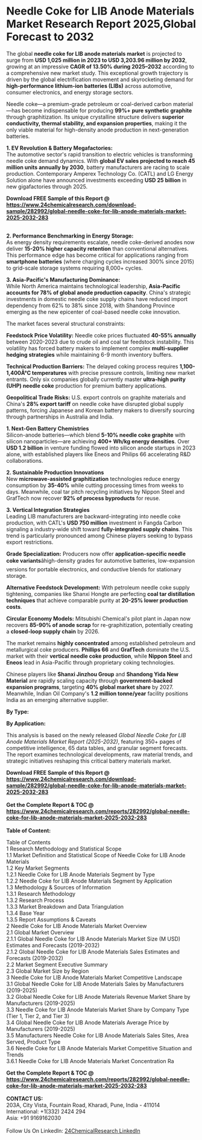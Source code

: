 <h1>Needle Coke for LIB Anode Materials Market Research Report 2025,Global Forecast to 2032</h1><p>The global <strong>needle coke for LIB anode materials market</strong> is projected to surge from <strong>USD 1,025 million in 2023 to USD 3,203.96 million by 2032</strong>, growing at an impressive <strong>CAGR of 13.50% during 2025–2032</strong> according to a comprehensive new market study. This exceptional growth trajectory is driven by the global electrification movement and skyrocketing demand for <strong>high-performance lithium-ion batteries (LIBs)</strong> across automotive, consumer electronics, and energy storage sectors.</p><p>Needle coke—a premium-grade petroleum or coal-derived carbon material—has become indispensable for producing <strong>99%+ pure synthetic graphite</strong> through graphitization. Its unique crystalline structure delivers <strong>superior conductivity, thermal stability, and expansion properties</strong>, making it the only viable material for high-density anode production in next-generation batteries.</p><p><strong>1. EV Revolution &amp; Battery Megafactories:</strong><br>
The automotive sector's rapid transition to electric vehicles is transforming needle coke demand dynamics. With <strong>global EV sales projected to reach 45 million units annually by 2030</strong>, battery manufacturers are racing to scale production. Contemporary Amperex Technology Co. (CATL) and LG Energy Solution alone have announced investments exceeding <strong>USD 25 billion</strong> in new gigafactories through 2025.</p><div><b>Download FREE Sample of this Report @ 
            <a href="https://www.24chemicalresearch.com/download-sample/282992/global-needle-coke-for-lib-anode-materials-market-2025-2032-283">
            https://www.24chemicalresearch.com/download-sample/282992/global-needle-coke-for-lib-anode-materials-market-2025-2032-283</a></b></div><br><p><strong>2. Performance Benchmarking in Energy Storage:</strong><br>
As energy density requirements escalate, needle coke-derived anodes now deliver <strong>15-20% higher capacity retention</strong> than conventional alternatives. This performance edge has become critical for applications ranging from <strong>smartphone batteries</strong> (where charging cycles increased 300% since 2015) to grid-scale storage systems requiring 8,000+ cycles.</p><p><strong>3. Asia-Pacific's Manufacturing Dominance:</strong><br>
While North America maintains technological leadership, <strong>Asia-Pacific accounts for 78% of global anode production capacity</strong>. China's strategic investments in domestic needle coke supply chains have reduced import dependency from 62% to 38% since 2018, with Shandong Province emerging as the new epicenter of coal-based needle coke innovation.</p><p>The market faces several structural constraints:</p><p><strong>Feedstock Price Volatility:</strong> Needle coke prices fluctuated <strong>40-55% annually</strong> between 2020-2023 due to crude oil and coal tar feedstock instability. This volatility has forced battery makers to implement complex <strong>multi-supplier hedging strategies</strong> while maintaining 6-9 month inventory buffers.</p><p><strong>Technical Production Barriers:</strong> The delayed coking process requires <strong>1,100-1,400Â°C temperatures</strong> with precise pressure controls, limiting new market entrants. Only six companies globally currently master <strong>ultra-high purity (UHP) needle coke</strong> production for premium battery applications.</p><p><strong>Geopolitical Trade Risks:</strong> U.S. export controls on graphite materials and China's <strong>28% export tariff</strong> on needle coke have disrupted global supply patterns, forcing Japanese and Korean battery makers to diversify sourcing through partnerships in Australia and India.</p><p><strong>1. Next-Gen Battery Chemistries</strong><br>
Silicon-anode batteries—which blend <strong>5-10% needle coke graphite</strong> with silicon nanoparticles—are achieving <strong>400+ Wh/kg energy densities</strong>. Over <strong>USD 1.2 billion</strong> in venture funding flowed into silicon anode startups in 2023 alone, with established players like Eneos and Philips 66 accelerating R&amp;D collaborations.</p><p><strong>2. Sustainable Production Innovations</strong><br>
New <strong>microwave-assisted graphitization</strong> technologies reduce energy consumption by <strong>35-40%</strong> while cutting processing times from weeks to days. Meanwhile, coal tar pitch recycling initiatives by Nippon Steel and GrafTech now recover <strong>92% of process byproducts</strong> for reuse.</p><p><strong>3. Vertical Integration Strategies</strong><br>
Leading LIB manufacturers are backward-integrating into needle coke production, with CATL's <strong>USD 750 million</strong> investment in Fangda Carbon signaling a industry-wide shift toward <strong>fully-integrated supply chains</strong>. This trend is particularly pronounced among Chinese players seeking to bypass export restrictions.</p><p><strong>Grade Specialization:</strong> Producers now offer <strong>application-specific needle coke variants</strong>âhigh-density grades for automotive batteries, low-expansion versions for portable electronics, and conductive blends for stationary storage.</p><p><strong>Alternative Feedstock Development:</strong> With petroleum needle coke supply tightening, companies like Shanxi Hongte are perfecting <strong>coal tar distillation techniques</strong> that achieve comparable purity at <strong>20-25% lower production costs</strong>.</p><p><strong>Circular Economy Models:</strong> Mitsubishi Chemical's pilot plant in Japan now recovers <strong>85-90% of anode scrap</strong> for re-graphitization, potentially creating a <strong>closed-loop supply chain</strong> by 2026.</p><p>The market remains <strong>highly concentrated</strong> among established petroleum and metallurgical coke producers. <strong>Phillips 66</strong> and <strong>GrafTech</strong> dominate the U.S. market with their <strong>vertical needle coke production</strong>, while <strong>Nippon Steel</strong> and <strong>Eneos</strong> lead in Asia-Pacific through proprietary coking technologies.</p><p>Chinese players like <strong>Shanxi Jinzhou Group</strong> and <strong>Shandong Yida New Material</strong> are rapidly scaling capacity through <strong>government-backed expansion programs</strong>, targeting <strong>40% global market share</strong> by 2027. Meanwhile, Indian Oil Company's <strong>1.2 million tonne/year</strong> facility positions India as an emerging alternative supplier.</p><p><strong>By Type:</strong></p><p><strong>By Application:</strong></p><p>This analysis is based on the newly released <em>Global Needle Coke for LIB Anode Materials Market Report (2025-2032)</em>, featuring 350+ pages of competitive intelligence, 65 data tables, and granular segment forecasts. The report examines technological developments, raw material trends, and strategic initiatives reshaping this critical battery materials market.</p><div><b>Download FREE Sample of this Report @ 
            <a href="https://www.24chemicalresearch.com/download-sample/282992/global-needle-coke-for-lib-anode-materials-market-2025-2032-283">
            https://www.24chemicalresearch.com/download-sample/282992/global-needle-coke-for-lib-anode-materials-market-2025-2032-283</a></b></div><br><div><b>Get the Complete Report & TOC @ 
            <a href="https://www.24chemicalresearch.com/reports/282992/global-needle-coke-for-lib-anode-materials-market-2025-2032-283">
            https://www.24chemicalresearch.com/reports/282992/global-needle-coke-for-lib-anode-materials-market-2025-2032-283</a></b></div><br>
            <b>Table of Content:</b><p>Table of Contents<br />
1 Research Methodology and Statistical Scope<br />
1.1 Market Definition and Statistical Scope of Needle Coke for LIB Anode Materials<br />
1.2 Key Market Segments<br />
1.2.1 Needle Coke for LIB Anode Materials Segment by Type<br />
1.2.2 Needle Coke for LIB Anode Materials Segment by Application<br />
1.3 Methodology & Sources of Information<br />
1.3.1 Research Methodology<br />
1.3.2 Research Process<br />
1.3.3 Market Breakdown and Data Triangulation<br />
1.3.4 Base Year<br />
1.3.5 Report Assumptions & Caveats<br />
2 Needle Coke for LIB Anode Materials Market Overview<br />
2.1 Global Market Overview<br />
2.1.1 Global Needle Coke for LIB Anode Materials Market Size (M USD) Estimates and Forecasts (2019-2032)<br />
2.1.2 Global Needle Coke for LIB Anode Materials Sales Estimates and Forecasts (2019-2032)<br />
2.2 Market Segment Executive Summary<br />
2.3 Global Market Size by Region<br />
3 Needle Coke for LIB Anode Materials Market Competitive Landscape<br />
3.1 Global Needle Coke for LIB Anode Materials Sales by Manufacturers (2019-2025)<br />
3.2 Global Needle Coke for LIB Anode Materials Revenue Market Share by Manufacturers (2019-2025)<br />
3.3 Needle Coke for LIB Anode Materials Market Share by Company Type (Tier 1, Tier 2, and Tier 3)<br />
3.4 Global Needle Coke for LIB Anode Materials Average Price by Manufacturers (2019-2025)<br />
3.5 Manufacturers Needle Coke for LIB Anode Materials Sales Sites, Area Served, Product Type<br />
3.6 Needle Coke for LIB Anode Materials Market Competitive Situation and Trends<br />
3.6.1 Needle Coke for LIB Anode Materials Market Concentration Ra</p><div><b>Get the Complete Report & TOC @ 
            <a href="https://www.24chemicalresearch.com/reports/282992/global-needle-coke-for-lib-anode-materials-market-2025-2032-283">
            https://www.24chemicalresearch.com/reports/282992/global-needle-coke-for-lib-anode-materials-market-2025-2032-283</a></b></div><br><b>CONTACT US:</b><br>
            203A, City Vista, Fountain Road, Kharadi, Pune, India - 411014<br>
            International: +1(332) 2424 294<br>
            Asia: +91 9169162030 <br><br>
            Follow Us On LinkedIn: <a href="https://www.linkedin.com/company/24chemicalresearch/">24ChemicalResearch LinkedIn</a>
